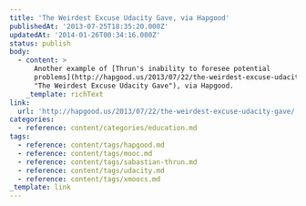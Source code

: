 ```yaml
---
title: 'The Weirdest Excuse Udacity Gave, via Hapgood'
publishedAt: '2013-07-25T18:35:20.000Z'
updatedAt: '2014-01-26T00:34:16.000Z'
status: publish
body:
  - content: >
      Another example of [Thrun's inability to foresee potential
      problems](http://hapgood.us/2013/07/22/the-weirdest-excuse-udacity-gave/
      "The Weirdest Excuse Udacity Gave"), via Hapgood.
    _template: richText
link:
  url: 'http://hapgood.us/2013/07/22/the-weirdest-excuse-udacity-gave/'
categories:
  - reference: content/categories/education.md
tags:
  - reference: content/tags/hapgood.md
  - reference: content/tags/mooc.md
  - reference: content/tags/sabastian-thrun.md
  - reference: content/tags/udacity.md
  - reference: content/tags/xmoocs.md
_template: link
---
```



